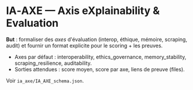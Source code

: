 # IA‑AXE — Axis eXplainability & Evaluation

**But** : formaliser des *axes* d'évaluation (interop, éthique, mémoire, scraping, audit) et fournir
un format explicite pour le scoring + les preuves.

- Axes par défaut : interoperability, ethics_governance, memory_stability, scraping_resilience, auditability.
- Sorties attendues : score moyen, score par axe, liens de preuve (files).

Voir `ia_axe/IA_AXE_schema.json`.
